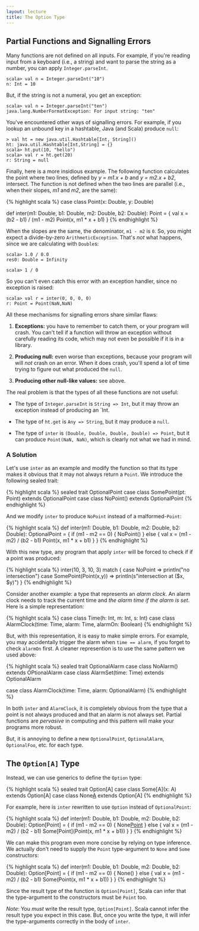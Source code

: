```yaml
---
layout: lecture
title: The Option Type
---
```


## Partial Functions and Signalling Errors

Many functions are not defined on all inputs. For example, if you're reading
input from a keyboard (i.e., a string) and want to parse the string as a
number, you can apply `Integer.parseInt`.

    scala> val n = Integer.parseInt("10")
    n: Int = 10

But, if the string is not a numeral, you get an exception:

    scala> val n = Integer.parseInt("ten")
    java.lang.NumberFormatException: For input string: "ten"

You've encountered other ways of signalling errors. For example, if you lookup
an unbound key in a hashtable, Java (and Scala) produce `null`:

    > val ht = new java.util.Hashtable[Int, String]()
    ht: java.util.Hashtable[Int,String] = {}
    scala> ht.put(10, "hello")
    scala> val r = ht.get(20)
    r: String = null

Finally, here is a more insidious example. The following function calculates the
point where two lines, defined by *y = m1.x + b* and *y = m2.x + b2*, intersect.
The function is not defined when the two lines are parallel (i.e., when their
slopes, *m1* and *m2*, are the same):

{% highlight scala %}
 case class Point(x: Double, y: Double)

 def inter(m1: Double, b1: Double, m2: Double, b2: Double): Point = {
   val x = (b2 - b1) / (m1 - m2)
   Point(x, m1 * x + b1)
 }
{% endhighlight %}

When the slopes are the same, the denominator, `m1 - m2` is `0`. So, you
might expect a divide-by-zero `ArithmeticException`. That's *not*
what happens, since we are calculating with `Double`s:

    scala> 1.0 / 0.0
    res0: Double = Infinity

    scala> 1 / 0

So you can't even catch this error with an exception handler, since no exception
is raised:

    scala> val r = inter(0, 0, 0, 0)
    r: Point = Point(NaN,NaN)

All these mechanisms for signalling errors share similar flaws:

1. **Exceptions:** you have to remember to catch them, or your program will
   crash. You can't tell if a function will throw an exception without carefully
   reading its code, which may not even be possible if it is in a library.

2. **Producing null:** even worse than exceptions, because your program will
   will *not* crash on an error. When it does crash, you'll spend a lot of
   time trying to figure out what produced the `null`.

3. **Producing other null-like values:** see above.

The real problem is that the types of all these functions are not useful:

- The type of `Integer.parseInt` is `String => Int`, but it may throw an exception
  instead of producing an `Int.

- The type of `ht.get` is `Any => String`, but it may produce a `null`.

- The type of `inter` is `(Double, Double, Double, Double) => Point`, but it
  can produce `Point(NaN, NaN)`, which is clearly not what we had in mind.

### A Solution

Let's use `inter` as an example and modify the function so that its type
makes it obvious that it may not always return a `Point`. We introduce
the following sealed trait:

{% highlight scala %}
sealed trait OptionalPoint
case class SomePoint(pt: Point) extends OptionalPoint
case class NoPoint() extends OptionalPoint
{% endhighlight %}

And we modify `inter` to produce `NoPoint` instead of a malformed-`Point`:

{% highlight scala %}
def inter(m1: Double, b1: Double, m2: Double, b2: Double): OptionalPoint = {
  if (m1 - m2 == 0) {
    NoPoint()
  }
  else {
    val x = (m1 - m2) / (b2 - b1)
    Point(x, m1 * x + b1)
  }
}
{% endhighlight %}

With this new type, any program that apply `inter` will be forced to check if
if a point was produced:

{% highlight scala %}
  inter(10, 3, 10, 3) match {
    case NoPoint => println("no intersection")
    case SomePoint(Point(x,y)) => println(s"intersection at ($x, $y)")
  }
{% endhighlight %}

Consider another example: a type that represents an *alarm clock*. An alarm
clock needs to track the current time and *the alarm time if the alarm is set*.
Here is a simple representation:

{% highlight scala %}
case class Time(h: Int, m: Int, s: Int)
case class AlarmClock(time: Time, alarm: Time, alarmOn: Boolean)
{% endhighlight %}

But, with this representation, it is easy to make simple errors. For example,
you may accidentally trigger the alarm when `time == alarm`, if you forget
to check `alarmOn` first. A cleaner represention is to use the same pattern we used
above:

{% highlight scala %}
 sealed trait OptionalAlarm
 case class NoAlarm() extends OPtionalAlarm
 case class AlarmSet(time: Time) extends OptionalAlarm

 case class AlarmClock(time: Time, alarm: OptionalAlarm)
{% endhighlight %}

In both `inter` and `AlarmClock`, it is completely obvious from the type
that a point is not always produced and that an alarm is not always set.
Partial functions are *pervasive* in computing and this pattern will make your
programs more robust.

But, it is annoying to define a new `OptionalPoint`, `OptionalAlarm`,
`OptionalFoo`, etc. for each type.

## The `Option[A]` Type

Instead, we can use generics to define the `Option` type:

{% highlight scala %}
sealed trait Option[A]
case class Some[A](x: A) extends Option[A]
case class None[A]() extends Option[A]
{% endhighlight %}

For example, here is `inter` rewritten to use `Option` instead of
`OptionalPoint`:

{% highlight scala %}
def inter(m1: Double, b1: Double, m2: Double, b2: Double): Option[Point] = {
  if (m1 - m2 == 0) {
    None[Point]()
  }
  else {
    val x = (m1 - m2) / (b2 - b1)
    Some[Point](Point(x, m1 * x + b1))
  }
}
{% endhighlight %}

We can make this program even more concise by relying on type inference. We
actually don't need to supply the `Point` type-argument to `None` and `Some`
constructors:

{% highlight scala %}
def inter(m1: Double, b1: Double, m2: Double, b2: Double): Option[Point] = {
  if (m1 - m2 == 0) {
    None()
  }
  else {
    val x = (m1 - m2) / (b2 - b1)
    Some(Point(x, m1 * x + b1))
  }
}
{% endhighlight %}

Since the result type of the function is `Option[Point]`, Scala can infer
that the type-argument to the constructors must be `Point` too.

*Note*: You *must* write the result type, `Option[Point]`. Scala cannot infer
the result type you expect in this case. But, once you write the type, it
will infer the type-arguments correctly in the body of `inter`.